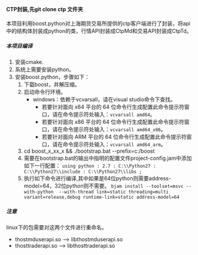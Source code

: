 #### CTP封装,先git clone ctp 文件夹
本项目利用boost.python对上海期货交易所提供的ctp客户端进行了封装，将api中的结构体封装成python的类，行情API封装成CtpMd和交易API封装成CtpTd。

##### 本项目编译
1. 安装cmake.
1. 系统上需要安装python。
2. 安装boost.python，步骤如下：
    1. 下载boost，并解压缩。
    2. 启动命令行环境。
        - windows：依赖于vcvarsall，请在visual studio命令下查找。
            - 若要针对面向 x64 平台的 64 位命令行生成配置此命令提示符窗口，请在命令提示符处输入：`vcvarsall amd64`。
            - 若要针对面向 x86 平台的 64 位命令行生成配置此命令提示符窗口，请在命令提示符处输入：`vcvarsall amd64_x86`。
            - 若要针对面向 ARM 平台的 64 位命令行生成配置此命令提示符窗口，请在命令提示符处输入：`vcvarsall amd64_arm`。
    2. cd boost_x_xx_x && ./bootstrap.bat --prefix=c:/boost
    3. 需要在bootstrap.bat的输出中指明的配置文件project-config.jam中添加如下一行配置：
        `using python : 2.7 : C:\\Python27 : C:\\Python27\\include : C:\\Python27\\libs ;`
    3. 执行如下命令进行编译,其中如果是64位python则需要address-model=64，32位python则不需要。
        `bjam install --toolset=msvc --with-python  --with-thread link=static threading=multi variant=release,debug runtime-link=static address-model=64`
    


##### 注意
linux下的包需要对这两个文件进行重命名。
- thostmduserapi.so --> libthostmduserapi.so
- thosttraderapi.so --> libthosttraderapi.so
